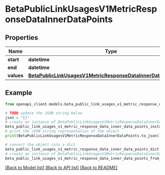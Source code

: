 # BetaPublicLinkUsagesV1MetricResponseDataInnerDataPoints


## Properties

Name | Type | Description | Notes
------------ | ------------- | ------------- | -------------
**start** | **datetime** |  | [optional] 
**end** | **datetime** |  | [optional] 
**values** | [**BetaPublicLinkUsagesV1MetricResponseDataInnerDataPointsValues**](BetaPublicLinkUsagesV1MetricResponseDataInnerDataPointsValues.md) |  | [optional] 

## Example

```python
from openapi_client.models.beta_public_link_usages_v1_metric_response_data_inner_data_points import BetaPublicLinkUsagesV1MetricResponseDataInnerDataPoints

# TODO update the JSON string below
json = "{}"
# create an instance of BetaPublicLinkUsagesV1MetricResponseDataInnerDataPoints from a JSON string
beta_public_link_usages_v1_metric_response_data_inner_data_points_instance = BetaPublicLinkUsagesV1MetricResponseDataInnerDataPoints.from_json(json)
# print the JSON string representation of the object
print(BetaPublicLinkUsagesV1MetricResponseDataInnerDataPoints.to_json())

# convert the object into a dict
beta_public_link_usages_v1_metric_response_data_inner_data_points_dict = beta_public_link_usages_v1_metric_response_data_inner_data_points_instance.to_dict()
# create an instance of BetaPublicLinkUsagesV1MetricResponseDataInnerDataPoints from a dict
beta_public_link_usages_v1_metric_response_data_inner_data_points_from_dict = BetaPublicLinkUsagesV1MetricResponseDataInnerDataPoints.from_dict(beta_public_link_usages_v1_metric_response_data_inner_data_points_dict)
```
[[Back to Model list]](../README.md#documentation-for-models) [[Back to API list]](../README.md#documentation-for-api-endpoints) [[Back to README]](../README.md)


